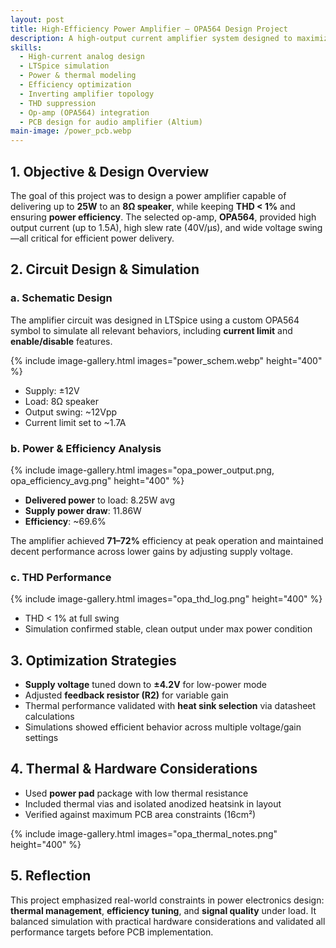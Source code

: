 ```yaml
---
layout: post
title: High-Efficiency Power Amplifier – OPA564 Design Project
description: A high-output current amplifier system designed to maximize efficiency and output power for an 8Ω speaker. Developed and validated in LTSpice with full thermal and performance analysis. 
skills:
  - High-current analog design
  - LTSpice simulation
  - Power & thermal modeling
  - Efficiency optimization
  - Inverting amplifier topology
  - THD suppression
  - Op-amp (OPA564) integration
  - PCB design for audio amplifier (Altium)
main-image: /power_pcb.webp
---
```


## 1. Objective & Design Overview

The goal of this project was to design a power amplifier capable of delivering up to **25W** to an **8Ω speaker**, while keeping **THD < 1%** and ensuring **power efficiency**. The selected op-amp, **OPA564**, provided high output current (up to 1.5A), high slew rate (40V/µs), and wide voltage swing—all critical for efficient power delivery.

## 2. Circuit Design & Simulation

### **a. Schematic Design**

The amplifier circuit was designed in LTSpice using a custom OPA564 symbol to simulate all relevant behaviors, including **current limit** and **enable/disable** features.

{% include image-gallery.html images="power_schem.webp" height="400" %}

- Supply: ±12V
- Load: 8Ω speaker
- Output swing: ~12Vpp
- Current limit set to ~1.7A

### **b. Power & Efficiency Analysis**

{% include image-gallery.html images="opa_power_output.png, opa_efficiency_avg.png" height="400" %}

- **Delivered power** to load: 8.25W avg  
- **Supply power draw**: 11.86W  
- **Efficiency**: ~69.6%

The amplifier achieved **71–72%** efficiency at peak operation and maintained decent performance across lower gains by adjusting supply voltage.

### **c. THD Performance**

{% include image-gallery.html images="opa_thd_log.png" height="400" %}

- THD < 1% at full swing  
- Simulation confirmed stable, clean output under max power condition

## 3. Optimization Strategies

- **Supply voltage** tuned down to **±4.2V** for low-power mode
- Adjusted **feedback resistor (R2)** for variable gain
- Thermal performance validated with **heat sink selection** via datasheet calculations
- Simulations showed efficient behavior across multiple voltage/gain settings

## 4. Thermal & Hardware Considerations

- Used **power pad** package with low thermal resistance
- Included thermal vias and isolated anodized heatsink in layout
- Verified against maximum PCB area constraints (16cm²)

{% include image-gallery.html images="opa_thermal_notes.png" height="400" %}

## 5. Reflection

This project emphasized real-world constraints in power electronics design: **thermal management**, **efficiency tuning**, and **signal quality** under load. It balanced simulation with practical hardware considerations and validated all performance targets before PCB implementation.
